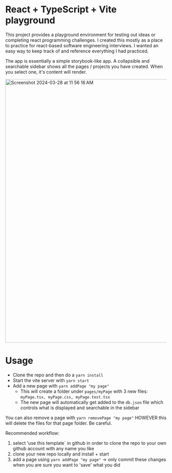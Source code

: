 # React + TypeScript + Vite playground
This project provides a playground environment for testing out ideas or completing react programming challenges. I created this mostly as a place to practice for react-based software engineering interviews. I wanted an easy way to keep track of and reference everything I had practiced.

The app is essentially a simple storybook-like app.  A collapsible and searchable sidebar shows all the pages / projects you have created.  When you select one, it's content will render.

<img width="820" alt="Screenshot 2024-03-28 at 11 56 16 AM" src="https://github.com/elliottoberg/react-coding-exercises/assets/32965602/bb637eeb-d426-4a83-97e9-43be270cb525">

# Usage
- Clone the repo and then do a `yarn install`
- Start the vite server with `yarn start`
- Add a new page with `yarn addPage "my page"`
  - This will create a folder under `pages/myPage` with 3 new files: `myPage.tsx, myPage.css, myPage.test.tsx`
  - The new page will automatically get added to the `db.json` file which controls what is displayed and searchable in the sidebar

You can also remove a page with `yarn removePage "my page"` HOWEVER this will delete the files for that page folder.  Be careful.

Recommended workflow:
1. select 'use this template` in github in order to clone the repo to your own github account with any name you like
2. clone your new repo locally and install + start
3. add a page using `yarn addPage "my page"` -> only commit these changes when you are sure you want to 'save' what you did
